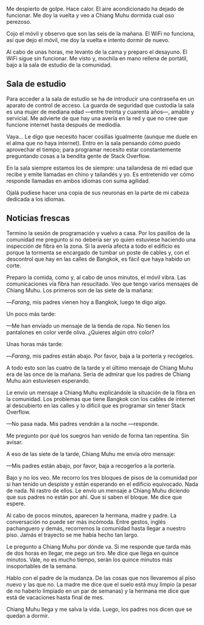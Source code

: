 Me despierto de golpe. Hace calor. El aire acondicionado ha dejado de funcionar. Me doy la vuelta y veo a Chiang Muhu dormida cual oso perezoso. 

Cojo el móvil y observo que son las seis de la mañana. El WiFi no funciona, así que dejo el móvil, me doy la vuelta e intento dormir de nuevo.

Al cabo de unas horas, me levanto de la cama y preparo el desayuno. El WiFi sigue sin funcionar. Me visto y, mochila en mano rellena de portátil, bajo a la sala de estudio de la comunidad. 

## Sala de estudio

Para acceder a la sala de estudio se ha de introducir una contraseña en un aparato de control de acceso. La guarda de seguridad que custodia la sala es una mujer de mediana edad —entre treinta y cuarenta años—, amable y servicial. Me advierte de que hay una avería en la red y que no cree que funcione internet hasta después de mediodía.

Vaya... Le digo que necesito hacer cosillas igualmente (aunque me duele en el alma que no haya internet). Entro en la sala pensando cómo puedo aprovechar el tiempo; para programar necesito estar constantemente preguntando cosas a la bendita gente de Stack Overflow. 

En la sala siempre estamos los de siempre: una tailandesa de mi edad que recibe y emite llamadas en chino y tailandés y yo. Es entretenido ver cómo responde llamadas en ambos idiomas con suma agilidad. 

Ojalá pudiese hacer una copia de sus neuronas en la parte de mi cabeza dedicada a los idiomas.

## Noticias frescas

Termino la sesión de programación y vuelvo a casa. Por los pasillos de la comunidad me pregunto si no debería ser yo quien estuviese haciendo una inspección de fibra en la zona. Si la avería afecta a todo el edificio es porque la tormenta se encargado de tumbar un poste de cables y, con el descontrol que hay en las calles de Bangkok, es fácil que haya habido un corte. 

Preparo la comida, como y, al cabo de unos minutos, el móvil vibra. Las comunicaciones vía fibra han resucitado. Veo que tengo varios mensajes de Chiang Muhu. Los primeros son de las siete de la mañana: 

—*Farang*, mis padres vienen hoy a Bangkok, luego te digo algo.

Un poco más tarde:

—Me han enviado un mensaje de la tienda de ropa. No tienen los pantalones en color verde oliva. ¿Quieres algún otro color?

Unas horas más tarde:

—*Farang*, mis padres están abajo. Por favor, baja a la portería y recógelos. 

A todo esto son las cuatro de la tarde y el último mensaje de Chiang Muhu era de las once de la mañana. Sería de admirar que los padres de Chiang Muhu aún estuviesen esperando. 

Le envío un mensaje a Chiang Muhu explicándole la situación de la fibra en la comunidad. Los problemas que tiene Bangkok con los cables de internet al descubierto en las calles y lo difícil que es programar sin tener Stack Overflow. 

—No pasa nada. Mis padres vendrán a la noche —responde.

Me pregunto por qué los suegros han venido de forma tan repentina. Sin avisar.

A eso de las siete de la tarde, Chiang Muhu me envía otro mensaje:

—Mis padres están abajo, por favor, baja a recogerlos a la portería. 

Bajo y no los veo. Me recorro los tres bloques de pisos de la comunidad por si han tenido un despiste y están esperando en el edificio equivocado. Nada de nada. Ni rastro de ellos. Le envío un mensaje a Chiang Muhu diciendo que sus padres no están por ahí. Que si saben el bloque. Me dice que espere. 

Al cabo de pocos minutos, aparecen la hermana, madre y padre. La conversación no puede ser más incómoda. Entre gestos, inglés pachanguero y demás, recorremos la comunidad hasta llegar a nuestro piso. Jamás el trayecto se me había hecho tan largo.

Le pregunto a Chiang Muhu por dónde va. Si me responde que tarda más de dos horas en llegar, me pego un tiro. Me dice que llega en quince minutos. Vale, no es mucho tiempo, serán los quince minutos más insoportables de la semana. 

Hablo con el padre de la mudanza. De las cosas que nos llevaremos al piso nuevo y las que no. La madre me dice que el suelo está muy limpio (a pesar de no haberlo limpiado en un par de semanas) y la hermana me dice que está de vacaciones hasta final de mes. 

Chiang Muhu llega y me salva la vida. Luego, los padres nos dicen que se quedan a dormir.